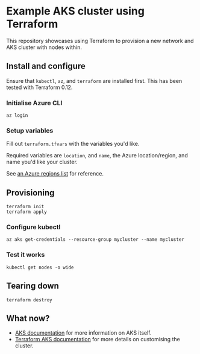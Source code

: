 # Example AKS cluster using Terraform

This repository showcases using Terraform to provision a new network and AKS cluster with nodes within.

## Install and configure

Ensure that `kubectl`, `az`, and `terraform` are installed first. This has been tested with Terraform 0.12.

### Initialise Azure CLI

```shell
az login
```

### Setup variables

Fill out `terraform.tfvars` with the variables you'd like.

Required variables are `location`, and `name`, the Azure location/region, and name you'd like your cluster.

See [an Azure regions list](https://github.com/claranet/terraform-azurerm-regions/blob/master/REGIONS.md) for reference.

## Provisioning

```shell
terraform init
terraform apply
```

### Configure kubectl

```shell
az aks get-credentials --resource-group mycluster --name mycluster
```

### Test it works

```shell
kubectl get nodes -o wide
```

## Tearing down

```shell
terraform destroy
```

## What now?

* [AKS documentation](https://docs.microsoft.com/en-us/azure/aks/) for more information on AKS itself.
* [Terraform AKS documentation](https://www.terraform.io/docs/providers/azurerm/r/kubernetes_cluster.html) for more details on customising the cluster.
